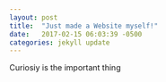 ```yaml
---
layout: post
title:  "Just made a Website myself!"
date:   2017-02-15 06:03:39 -0500
categories: jekyll update
---
```

Curiosiy is the important thing

[jekyll-docs]: http://jekyllrb.com/docs/home
[jekyll-gh]:   https://github.com/jekyll/jekyll
[jekyll-talk]: https://talk.jekyllrb.com/
